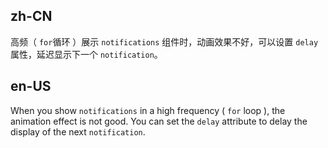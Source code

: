 ## zh-CN

高频（ `for`循环 ）展示 `notifications` 组件时，动画效果不好，可以设置 `delay` 属性，延迟显示下一个 `notification`。

## en-US

When you show `notifications` in a high frequency ( `for` loop ), the animation effect is not good. You can set the `delay` attribute to delay the display of the next `notification`.
